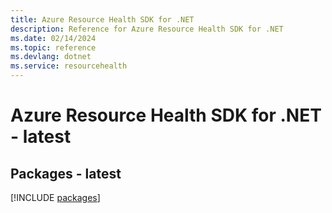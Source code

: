 ```yaml
---
title: Azure Resource Health SDK for .NET
description: Reference for Azure Resource Health SDK for .NET
ms.date: 02/14/2024
ms.topic: reference
ms.devlang: dotnet
ms.service: resourcehealth
---
```

# Azure Resource Health SDK for .NET - latest
## Packages - latest
[!INCLUDE [packages](resource-health-index.md)]